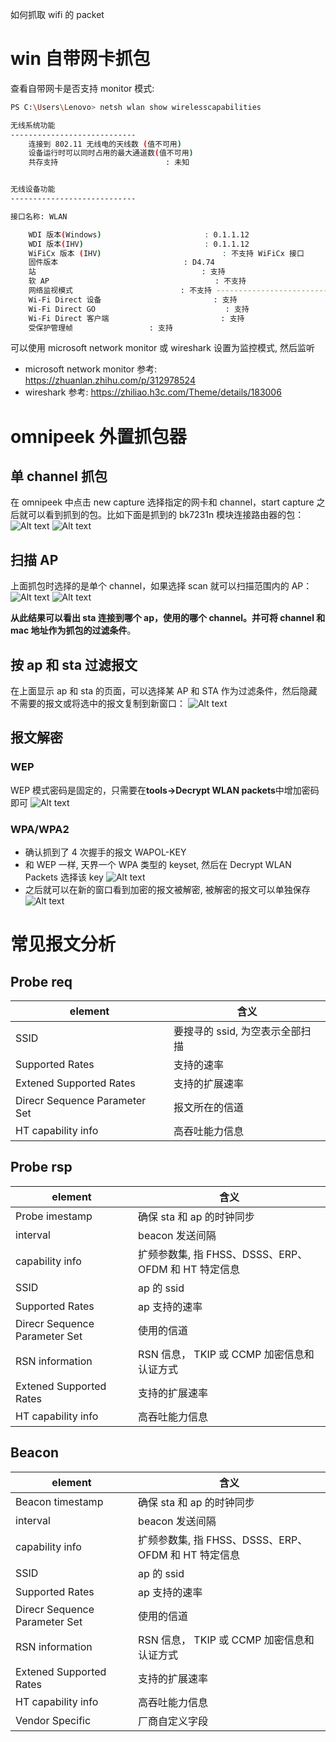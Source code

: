如何抓取 wifi 的 packet

# win 自带网卡抓包

查看自带网卡是否支持 monitor 模式:

```bash
PS C:\Users\Lenovo> netsh wlan show wirelesscapabilities

无线系统功能
----------------------------
    连接到 802.11 无线电的天线数 (值不可用)
    设备运行时可以同时占用的最大通道数(值不可用)
    共存支持                        : 未知


无线设备功能
----------------------------

接口名称: WLAN

    WDI 版本(Windows)                       : 0.1.1.12
    WDI 版本(IHV)                           : 0.1.1.12
    WiFiCx 版本 (IHV)                           : 不支持 WiFiCx 接口
    固件版本                            : D4.74
    站                                     : 支持
    软 AP                                     : 不支持
    网络监视模式                        : 不支持 -------------------------------这里即监控模式
    Wi-Fi Direct 设备                         : 支持
    Wi-Fi Direct GO                             : 支持
    Wi-Fi Direct 客户端                         : 支持
    受保护管理帧                 : 支持
```

可以使用 microsoft network monitor 或 wireshark 设置为监控模式, 然后监听

- microsoft network monitor 参考: https://zhuanlan.zhihu.com/p/312978524
- wireshark 参考: https://zhiliao.h3c.com/Theme/details/183006

# omnipeek 外置抓包器

## 单 channel 抓包

在 omnipeek 中点击 new capture 选择指定的网卡和 channel，start capture 之后就可以看到抓到的包。比如下面是抓到的 bk7231n 模块连接路由器的包：
![Alt text](wifi_capture.assets/image.png)
![Alt text](wifi_capture.assets/image-1.png)

## 扫描 AP

上面抓包时选择的是单个 channel，如果选择 scan 就可以扫描范围内的 AP：
![Alt text](wifi_capture.assets/image-2.png)
![Alt text](wifi_capture.assets/image-3.png)

**从此结果可以看出 sta 连接到哪个 ap，使用的哪个 channel。并可将 channel 和 mac 地址作为抓包的过滤条件**。

## 按 ap 和 sta 过滤报文

在上面显示 ap 和 sta 的页面，可以选择某 AP 和 STA 作为过滤条件，然后隐藏不需要的报文或将选中的报文复制到新窗口：
![Alt text](wifi_capture.assets/image-4.png)

## 报文解密

### WEP

WEP 模式密码是固定的，只需要在**tools->Decrypt WLAN packets**中增加密码即可
![Alt text](wifi_capture.assets/image-5.png)

### WPA/WPA2

- 确认抓到了 4 次握手的报文 WAPOL-KEY
- 和 WEP 一样, 天界一个 WPA 类型的 keyset, 然后在 Decrypt WLAN Packets 选择该 key
  ![Alt text](wifi_capture.assets/image-6.png)
- 之后就可以在新的窗口看到加密的报文被解密, 被解密的报文可以单独保存
  ![Alt text](wifi_capture.assets/image-7.png)

# 常见报文分析

## Probe req

| element                       | 含义                            |
| ----------------------------- | ------------------------------- |
| SSID                          | 要搜寻的 ssid, 为空表示全部扫描 |
| Supported Rates               | 支持的速率                      |
| Extened Supported Rates       | 支持的扩展速率                  |
| Direcr Sequence Parameter Set | 报文所在的信道                  |
| HT capability info            | 高吞吐能力信息                  |

## Probe rsp

| element                       | 含义                                                |
| ----------------------------- | --------------------------------------------------- |
| Probe imestamp                | 确保 sta 和 ap 的时钟同步                           |
| interval                      | beacon 发送间隔                                     |
| capability info               | 扩频参数集, 指 FHSS、DSSS、ERP、OFDM 和 HT 特定信息 |
| SSID                          | ap 的 ssid                                          |
| Supported Rates               | ap 支持的速率                                       |
| Direcr Sequence Parameter Set | 使用的信道                                          |
| RSN information               | RSN 信息， TKIP 或 CCMP 加密信息和认证方式          |
| Extened Supported Rates       | 支持的扩展速率                                      |
| HT capability info            | 高吞吐能力信息                                      |

## Beacon

| element                       | 含义                                                |
| ----------------------------- | --------------------------------------------------- |
| Beacon timestamp              | 确保 sta 和 ap 的时钟同步                           |
| interval                      | beacon 发送间隔                                     |
| capability info               | 扩频参数集, 指 FHSS、DSSS、ERP、OFDM 和 HT 特定信息 |
| SSID                          | ap 的 ssid                                          |
| Supported Rates               | ap 支持的速率                                       |
| Direcr Sequence Parameter Set | 使用的信道                                          |
| RSN information               | RSN 信息， TKIP 或 CCMP 加密信息和认证方式          |
| Extened Supported Rates       | 支持的扩展速率                                      |
| HT capability info            | 高吞吐能力信息                                      |
| Vendor Specific               | 厂商自定义字段                                      |
